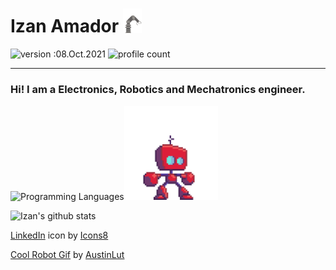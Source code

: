 # Izan Amador  <img src="img\Robot-Arm.gif" width="30px" alt="30"> 

![version :08.Oct.2021](https://img.shields.io/badge/version-18.March.2022-informational)
![profile count](https://komarev.com/ghpvc/?username=izanamador&color=red)

----------

### Hi! I am a **Electronics, Robotics and Mechatronics** engineer.


![Programming Languages](https://github-readme-stats.vercel.app/api/top-langs/?username=izanamador&layout=compact&hide=css,html)<img src="img\battlebot_idle-3.gif" width="150px" alt="150">

![Izan's github stats](https://github-readme-stats.vercel.app/api?username=izanamador&count_private=true&show_icons=true&theme=onedark)

<a target="_blank" href="https://icons8.com/icon/60ZV_wYC0BM2/linkedin">LinkedIn</a> icon by <a target="_blank" href="https://icons8.com">Icons8</a>

<a target="_blank" href="https://icons8.com/icon/60ZV_wYC0BM2/linkedin">Cool Robot Gif</a> by <a target="_blank" href="https://www.austinlutzart.com/robot">AustinLut</a>
